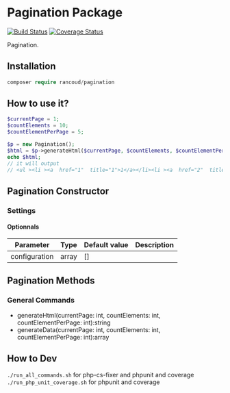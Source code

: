 # Pagination Package

[![Build Status](https://travis-ci.org/rancoud/Pagination.svg?branch=master)](https://travis-ci.org/rancoud/Pagination) [![Coverage Status](https://coveralls.io/repos/github/rancoud/Pagination/badge.svg?branch=master)](https://coveralls.io/github/rancoud/Pagination?branch=master)

Pagination.  

## Installation
```php
composer require rancoud/pagination
```

## How to use it?
```php
$currentPage = 1;
$countElements = 10;
$countElementPerPage = 5;

$p = new Pagination();
$html = $p->generateHtml($currentPage, $countElements, $countElementPerPage);
echo $html;
// it will output
// <ul ><li ><a  href="1"  title="1">1</a></li><li ><a  href="2"  title="2">2</a></li></ul>
```

## Pagination Constructor
### Settings
#### Optionnals
| Parameter | Type | Default value | Description |
| --- | --- | --- | --- |
| configuration | array | [] |  |

## Pagination Methods
### General Commands  
* generateHtml(currentPage: int, countElements: int, countElementPerPage: int):string  
* generateData(currentPage: int, countElements: int, countElementPerPage: int):array  

## How to Dev
`./run_all_commands.sh` for php-cs-fixer and phpunit and coverage  
`./run_php_unit_coverage.sh` for phpunit and coverage  